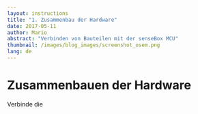 ```yaml
---
layout: instructions
title: "1. Zusammenbau der Hardware"
date: 2017-05-11
author: Mario
abstract: "Verbinden von Bauteilen mit der senseBox MCU"
thumbnail: /images/blog_images/screenshot_osem.png
lang: de
---
```

Zusammenbauen der Hardware
============

Verbinde die
